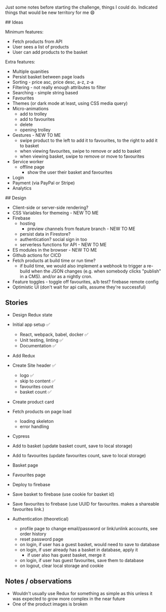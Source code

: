 Just some notes before starting the challenge, things I could do. Indicated
things that would be new territory for me 😄

## Ideas

Minimum features:

- Fetch products from API
- User sees a list of products
- User can add products to the basket

Extra features:

- Multiple quanities
- Persist basket between page loads
- Sorting - price asc, price desc, a-z, z-a
- Filtering - not really enough attributes to filter
- Searching - simple string based
- Favourites
- Themes (or dark mode at least, using CSS media query)
- Micro-animations
  - add to trolley
  - add to favourites
  - delete
  - opening trolley
- Gestures - NEW TO ME
  - swipe product to the left to add it to favourites, to the right to add it to basket
  - when viewing favourites, swipe to remove or add to basket
  - when viewing basket, swipe to remove or move to favourites
- Service worker
  - offline page
    - show the user their basket and favourites
- Login
- Payment (via PayPal or Stripe)
- Analytics

## Design

- Client-side or server-side rendering?
- CSS Variables for themeing - NEW TO ME
- Firebase
  - hosting
    - preview channels from feature branch - NEW TO ME
  - persist data in Firestore?
  - authentication? social sign in too
  - serverless functions for API - NEW TO ME
- ES modules in the browser - NEW TO ME
- Github actions for CICD
- Fetch products at build time or run time?
  - if build time, we would also implement a webhook to trigger a re-build when the JSON
    changes (e.g. when somebody clicks "publish" in a CMS). and/or as a nightly cron.
- Feature toggles - toggle off favourites, a/b test? firebase remote config
- Optimistic UI (don't wait for api calls, assume they're successful)

## Stories

- Design Redux state
- Initial app setup ✅
  - React, webpack, babel, docker ✅
  - Unit testing, linting ✅
  - Documentation ✅
- Add Redux
- Create Site header ✅
  - logo ✅
  - skip to content ✅
  - favourites count
  - basket count ✅
- Create product card
- Fetch products on page load
  - loading skeleton
  - error handling
- Cypress
- Add to basket (update basket count, save to local storage)
- Add to favourites (update favourites count, save to local storage)
- Basket page
- Favourites page
- Deploy to firebase
- Save basket to firebase (use cookie for basket id)
- Save favourites to firebase (use UUID for favourites. makes a shareable favourites link.)

- Authentication (theoretical)
  - profile page to change email/password or link/unlink accounts, see order history
  - reset password page
  - on login, if user has a guest basket, would need to save to database
  - on login, if user already has a basket in database, apply it
    - if user also has guest basket, merge it
  - on login, if user has guest favourites, save them to database
  - on logout, clear local storage and cookie

## Notes / observations

- Wouldn't usually use Redux for something as simple as this unless it was
  expected to grow more complex in the near future
- One of the product images is broken
